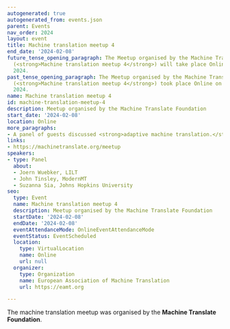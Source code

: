 ```yaml
---
autogenerated: true
autogenerated_from: events.json
parent: Events
nav_order: 2024
layout: event
title: Machine translation meetup 4
end_date: '2024-02-08'
future_tense_opening_paragraph: The Meetup organised by the Machine Translate Foundation
  (<strong>Machine translation meetup 4</strong>) will take place Online on 08 February,
  2024.
past_tense_opening_paragraph: The Meetup organised by the Machine Translate Foundation
  (<strong>Machine translation meetup 4</strong>) took place Online on 08 February,
  2024.
name: Machine translation meetup 4
id: machine-translation-meetup-4
description: Meetup organised by the Machine Translate Foundation
start_date: '2024-02-08'
location: Online
more_paragraphs:
- A panel of guests discussed <strong>adaptive machine translation.</strong>
links:
- https://machinetranslate.org/meetup
speakers:
- type: Panel
  about:
  - Joern Wuebker, LILT
  - John Tinsley, ModernMT
  - Suzanna Sia, Johns Hopkins University
seo:
  type: Event
  name: Machine translation meetup 4
  description: Meetup organised by the Machine Translate Foundation
  startDate: '2024-02-08'
  endDate: '2024-02-08'
  eventAttendanceMode: OnlineEventAttendanceMode
  eventStatus: EventScheduled
  location:
    type: VirtualLocation
    name: Online
    url: null
  organizer:
    type: Organization
    name: European Association of Machine Translation
    url: https://eamt.org

---
```

The machine translation meetup was organised by the **Machine Translate Foundation**.
